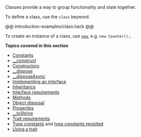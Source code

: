 Classes provide a way to group functionality and state together.

To define a class, use the `class` keyword.

@@ introduction-examples/class.hack @@

To create an instance of a class, use
[`new`](../expressions-and-operators/new.md), e.g. `new Counter();`.

**Topics covered in this section**

* [Constants](constants.md)
* [__construct](constructors.md)
* [Constructors](constructors.md)
* [__dispose](methods-with-predefined-semantics#method-__dispose)
* [__disposeAsync](methods-with-predefined-semantics#method-__disposeAsync.md)
* [Implementing an interface](implementing-an-interface.md)
* [Inheritance](inheritance.md)
* [Interface requirements](trait-and-interface-requirements.md)
* [Methods](methods.md)
* [Object disposal](object-disposal.md)
* [Properties](properties.md)
* [__toString](methods-with-predefined-semantics#method-__toString)
* [Trait requirements](trait-and-interface-requirements.md)
* [Type constants](type-constants.md) and [type constants revisited](type-constants-revisited.md)
* [Using a trait](using-a-trait.md)
